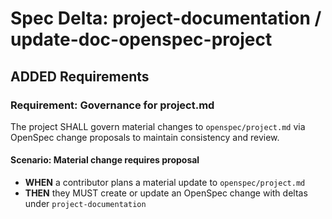 # Spec Delta: project-documentation / update-doc-openspec-project

## ADDED Requirements

### Requirement: Governance for project.md

The project SHALL govern material changes to `openspec/project.md` via OpenSpec change proposals to maintain consistency and review.

#### Scenario: Material change requires proposal

- **WHEN** a contributor plans a material update to `openspec/project.md`
- **THEN** they MUST create or update an OpenSpec change with deltas under `project-documentation`
